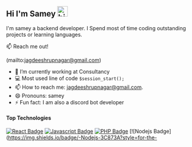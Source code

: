 ## Hi I'm Samey <img src="https://user-images.githubusercontent.com/1303154/88677602-1635ba80-d120-11ea-84d8-d263ba5fc3c0.gif" width="28px" alt="hi">

I'm samey a backend developer. I Spend most of time coding outstanding projects or learning languages.

:mailbox: Reach me out!

(mailto:jagdeeshrupnagar@gmail.com)

<!-- TODO: Add last video link -->

- 🔭 I’m currently working at Consultancy
- :computer: Most used line of code `$session_start();`
- 📫 How to reach me: jagdeeshrupnagar@gmail.com.
- 😄 Pronouns: samey
- ⚡ Fun fact: I am also a discord bot developer

#### Top Technologies

<!-- TODO: Make technologies links takes you to repositories -->

[![React Badge](https://img.shields.io/badge/-React-61DBFB?style=for-the-badge&labelColor=black&logo=react&logoColor=61DBFB)](#) [![Javascript Badge](https://img.shields.io/badge/-Javascript-F0DB4F?style=for-the-badge&labelColor=black&logo=javascript&logoColor=F0DB4F)](#) [![PHP Badge](https://img.shields.io/badge/-php-007acc?style=for-the-badge&labelColor=black&logo=typescript&logoColor=007acc)](#) [![Nodejs Badge](https://img.shields.io/badge/-Nodejs-3C873A?style=for-the-

